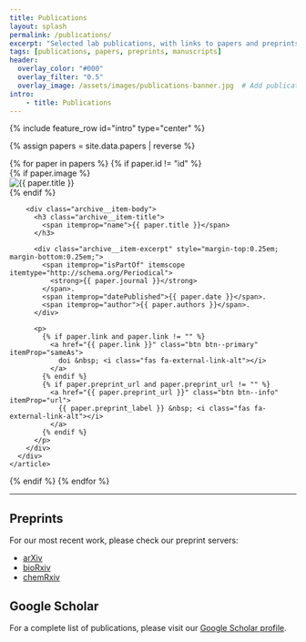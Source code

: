 ```yaml
---
title: Publications
layout: splash
permalink: /publications/
excerpt: "Selected lab publications, with links to papers and preprints."
tags: [publications, papers, preprints, manuscripts]
header:
  overlay_color: "#000"
  overlay_filter: "0.5"
  overlay_image: /assets/images/publications-banner.jpg  # Add publications banner
intro:
    - title: Publications
---
```


{% include feature_row id="intro" type="center" %}

<!-- Parse CSV and display publications -->
{% assign papers = site.data.papers | reverse %}

<div class="feature__wrapper">
{% for paper in papers %}
  {% if paper.id != "id" %}  <!-- Skip header row -->
  <div class="feature__item--left">
    <article itemscope itemtype="http://schema.org/ScholarlyArticle">
      <div class="archive__item">
        {% if paper.image %}
        <div class="archive__item-teaser">
          <img src="/assets/images/papers/{{ paper.image }}" alt="{{ paper.title }}">
        </div>
        {% endif %}
        
        <div class="archive__item-body">
          <h3 class="archive__item-title">
            <span itemprop="name">{{ paper.title }}</span>
          </h3>
          
          <div class="archive__item-excerpt" style="margin-top:0.25em; margin-bottom:0.25em;">
            <span itemprop="isPartOf" itemscope itemtype="http://schema.org/Periodical">
              <strong>{{ paper.journal }}</strong>
            </span>. 
            <span itemprop="datePublished">{{ paper.date }}</span>. 
            <span itemprop="author">{{ paper.authors }}</span>.
          </div>
          
          <p>
            {% if paper.link and paper.link != "" %}
              <a href="{{ paper.link }}" class="btn btn--primary" itemProp="sameAs">
                doi &nbsp; <i class="fas fa-external-link-alt"></i>
              </a>
            {% endif %}
            {% if paper.preprint_url and paper.preprint_url != "" %}
              <a href="{{ paper.preprint_url }}" class="btn btn--info" itemProp="url">
                {{ paper.preprint_label }} &nbsp; <i class="fas fa-external-link-alt"></i>
              </a>
            {% endif %}
          </p>
        </div>
      </div>
    </article>
  </div>
  {% endif %}
{% endfor %}
</div>

---

## Preprints

For our most recent work, please check our preprint servers:
- [arXiv](https://arxiv.org/search/?query=YourLab&searchtype=all)
- [bioRxiv](https://www.biorxiv.org/search/YourLab)
- [chemRxiv](https://chemrxiv.org/engage/chemrxiv/search-dashboard?text=YourLab)

## Google Scholar

For a complete list of publications, please visit our [Google Scholar profile](https://scholar.google.com/citations?user=YOURID).